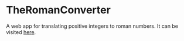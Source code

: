 # TheRomanConverter
A web app for translating positive integers  to roman numbers.
It can be visited <a href="https://oscar-casals.github.io/TheRomanConverter/" target="_blank" rel="noopener noreferrer">here</a>.
